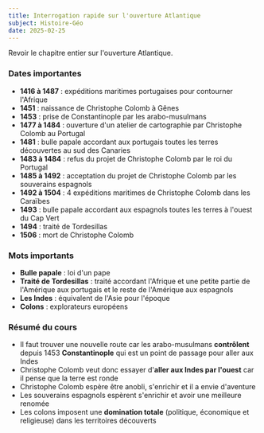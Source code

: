 ```yaml
---
title: Interrogation rapide sur l'ouverture Atlantique
subject: Histoire-Géo
date: 2025-02-25
---
```


Revoir le chapitre entier sur l'ouverture Atlantique.

### Dates importantes

- **1416 à 1487** : expéditions maritimes portugaises pour contourner l'Afrique
- **1451** : naissance de Christophe Colomb à Gênes
- **1453** : prise de Constantinople par les arabo-musulmans
- **1477 à 1484** : ouverture d'un atelier de cartographie par Christophe Colomb au Portugal
- **1481** : bulle papale accordant aux portugais toutes les terres découvertes au sud des Canaries
- **1483 à 1484** : refus du projet de Christophe Colomb par le roi du Portugal
- **1485 à 1492** : acceptation du projet de Christophe Colomb par les souverains espagnols
- **1492 à 1504** : 4 expéditions maritimes de Christophe Colomb dans les Caraïbes
- **1493** : bulle papale accordant aux espagnols toutes les terres à l'ouest du Cap Vert
- **1494** : traité de Tordesillas
- **1506** : mort de Christophe Colomb

### Mots importants

- **Bulle papale** : loi d'un pape
- **Traité de Tordesillas** : traité accordant l'Afrique et une petite partie de l'Amérique aux portugais et le reste de l'Amérique aux espagnols
- **Les Indes** : équivalent de l'Asie pour l'époque
- **Colons** : explorateurs européens

### Résumé du cours

- Il faut trouver une nouvelle route car les arabo-musulmans **contrôlent** depuis 1453 **Constantinople** qui est un point de passage pour aller aux Indes
- Christophe Colomb veut donc essayer d'**aller aux Indes par l'ouest** car il pense que la terre est ronde
- Christophe Colomb espère être anobli, s'enrichir et il a envie d'aventure
- Les souverains espagnols espèrent s'enrichir et avoir une meilleure renomée
- Les colons imposent une **domination totale** (politique, économique et religieuse) dans les territoires découverts
